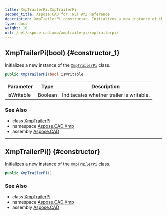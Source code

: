 ```yaml
---
title: XmpTrailerPi.XmpTrailerPi
second_title: Aspose.CAD for .NET API Reference
description: XmpTrailerPi constructor. Initializes a new instance of the XmpTrailerPi class
type: docs
weight: 10
url: /net/aspose.cad.xmp/xmptrailerpi/xmptrailerpi/
---
```

## XmpTrailerPi(bool) {#constructor_1}

Initializes a new instance of the [`XmpTrailerPi`](../) class.

```csharp
public XmpTrailerPi(bool isWritable)
```

| Parameter | Type | Description |
| --- | --- | --- |
| isWritable | Boolean | Inditacates whether trailer is writable. |

### See Also

* class [XmpTrailerPi](../)
* namespace [Aspose.CAD.Xmp](../../xmptrailerpi/)
* assembly [Aspose.CAD](../../../)

---

## XmpTrailerPi() {#constructor}

Initializes a new instance of the [`XmpTrailerPi`](../) class.

```csharp
public XmpTrailerPi()
```

### See Also

* class [XmpTrailerPi](../)
* namespace [Aspose.CAD.Xmp](../../xmptrailerpi/)
* assembly [Aspose.CAD](../../../)


